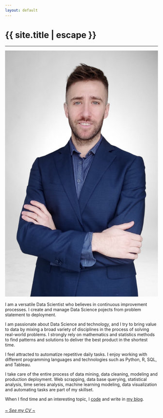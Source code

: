 ```yaml
---
layout: default
---
```


<h1 class="text-center title">{{ site.title | escape }}</h1>
<hr class="title mb-5">
<div class="row">
  <div class="col-lg-3 col-md-4 col-sm-4 col-xs-12">
    <img src="/img/MartinBerdini.jpg" alt="Martin Berdini Mateo" class="martin-img">
  </div>

  <div class="col-lg-9 col-md-8 col-sm-8 col-xs-12">
    <div class="mb-2">
      <p>
        I am a versatile Data Scientist who believes in continuous improvement processes. I create and manage Data Science pojects from problem statement to deployment.
      </p>
      <p>
        I am passionate about Data Science and technology, and I try to bring value to data by mixing a broad variety of disciplines in the process of solving real-world problems. I strongly rely on mathematics and statistics methods to find patterns and solutions to deliver the best product in the shortest time.
      </p>
      <p>
        I feel attracted to automatize repetitive daily tasks. I enjoy working with different programming languages and technologies such as Python, R, SQL, and Tableau.
      </p>
      <p>
        I take care of the entire process of data mining, data cleaning, modeling and production deployment. Web scrapping, data base querying, statistical analysis, time series analysis, machine learning modeling, data visualization and automating tasks are part of my skillset.
      </p>
      <p>
        When I find time and an interesting topic, I <a href="https://github.com/chiflmas">code</a> and write in <a href="/blog">my blog</a>.
      </p>
      <h6 class="mt-4"><a href="/cv">~ See my CV ~</a></h6>
    </div>
  </div>
</div>
